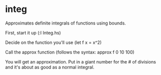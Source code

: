 integ
=====

Approximates definite integrals of functions using bounds.

First, start it up (:l Integ.hs)

Decide on the function you'll use (let f x = x^2)

Call the approx function (follows the syntax: approx f 0 10 100)

You will get an approximation. Put in a giant number for the # of divisions and it's about as good as a normal integral.
